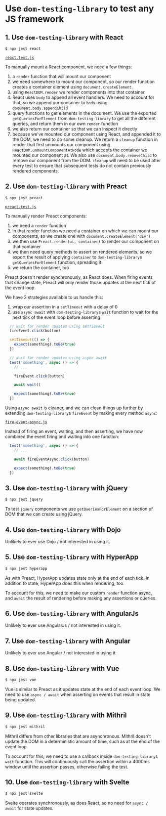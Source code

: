 # Use `dom-testing-library` to test any JS framework

## 1. Use `dom-testing-library` with React

```bash
$ npx jest react
```

[`react.test.js`](./__tests__/react.test.js)

To manually mount a React component, we need a few things:

1. a `render` function that will mount our component
2. we need somewhere to mount our component, so our render function creates a
   container element using `document.createElement`.
4. using `ReactDOM.render` we render components into that container
5. React uses `body` to append all event handlers. We need to account for that,
   so we append our container to `body` using `document.body.appendChild`
6. query functions to get elements in the document. We use the exported
   `getQueriesForElement` from `dom-testing-library` to get all the different
   queries, and return them in our own `render` function
7. we also return our container so that we can inspect it directly
8. because we've mounted our component using React, and appended it to the DOM,
   we need to do some cleanup. We return a `cleanup` function in render that
   first unmounts our component using `ReactDOM.unmountComponentAtNode` which
   accepts the container we mounted our component at. We also use
   `document.body.removeChild` to remove our component from the DOM. `cleanup`
   will need to be used after every test to ensure that subsequent tests do not
   contain previously rendered components.

## 2. Use `dom-testing-library` with Preact

```bash
$ npx jest preact
```

[`preact.test.js`](./__tests__/preact.test.js)

To manually render Preact components:

1. we need a `render` function
2. in that render function we need a container on which we can mount our
   components, so we create one with `document.createElement('div')`
3. we then use `Preact.render(ui, container)` to render our component on that
   container
4. we then need query methods to assert on rendered elements, so we export the
   result of applying `container` to `dom-testing-library`s
   `getQueriesForElement` function, spreading it
5. we return the container, too


Preact doesn't render synchronously, as React does. When firing events that
change state, Preact will only render those updates at the next tick of the
event loop.

We have 2 strategies available to us handle this:

1. wrap our assertion in a `setTimeout` with a delay of 0
2. use `async await` with `dom-testing-library`s `wait` function to wait for the
  next tick of the event loop before asserting

```javascript
  // wait for render updates using setTimeout
  fireEvent.click(button)

  setTimeout(() => {
    expect(something).toBe(true)
  })
```

```javascript
  // wait for render updates using async await
  test('something', async () => {
    // ...

    fireEvent.click(button)

    await wait()

    expect(something).toBe(true)
  })
```

Using `async await` is cleaner, and we can clean things up further by extending
`dom-testing-library`s `fireEvent` by making every method `async`:

[`fire-event-async.js`](./__tests__/helpers/fire-event-async.js)

Instead of firing an event, waiting, and then asserting, we have now combined
the event firing and waiting into one function:

```javascript
  test('something', async () => {
    // ...

    await fireEventAsync.click(button)

    expect(something).toBe(true)
  })
```

## 3. Use `dom-testing-library` with jQuery

```bash
$ npx jest jquery
```

To test `jquery` components we use `getQueriesForElement` on a section of DOM
that we can create using jQuery.

## 4. Use `dom-testing-library` with Dojo

Unlikely to ever use Dojo / not interested in using it.

## 5. Use `dom-testing-library` with HyperApp

```bash
$ npx jest hyperapp
```

As with Preact, HyperApp updates state only at the end of each tick. In addition
to state, HyperApp does this when rendering, too.

To account for this, we need to make our custom `render` function async, and
`await` the result of rendering before making any assertions or queries.

## 6. Use `dom-testing-library` with AngularJs

Unlikely to ever use AngularJs / not interested in using it.

## 7. Use `dom-testing-library` with Angular

Unlikely to ever use Angular / not interested in using it.

## 8. Use `dom-testing-library` with Vue

```bash
$ npx jest vue
```

Vue is similar to Preact as it updates state at the end of each event loop. We
need to use `async / await` when asserting on events that result in state being
updated.

## 9. Use `dom-testing-library` with Mithril

```bash
$ npx jest mithril
```

Mithril differs from other libraries that are asynchronous. Mithril doesn't
update the DOM in a deterministic amount of time, such as at the end of the
event loop.

To account for this, we need to use a callback inside `dom-testing-library`s
`wait` function. This will continuously call the assertion within a 4000ms
window until the assertion passes, otherwise failing the test.

## 10. Use `dom-testing-library` with Svelte

```bash
$ npx jest svelte
```

Svelte operates synchronously, as does React, so no need for `async / await` for
state updates.
